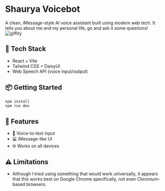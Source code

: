 # Shaurya Voicebot

A clean, iMessage-style AI voice assistant built using modern web tech. It tells you about me and my personal life, go and ask it some questions!
![giffity](https://github.com/user-attachments/assets/afdb8bfc-846d-4155-abe3-6258d2937a97)


## 🚀 Tech Stack
- React + Vite
- Tailwind CSS + DaisyUI
- Web Speech API (voice input/output)
  
## 📦 Getting Started

```bash
npm install
npm run dev
```

## 🔧 Features
- 🎤 Voice-to-text input
- 💻 iMessage-like UI
- 🌐 Works on all devices

## ⚠ Limitations
- Although I tried using something that would work universally, it appears that this works best on Google Chrome specifically, not even Chromium-based browsers.
